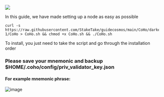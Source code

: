 ![](https://i.yapx.ru/RTuEU.jpg)


In this guide, we have made setting up a node as easy as possible

    curl -s https://raw.githubusercontent.com/StakeTake/guidecosmos/main/CoHo/darkenergy-1/CoHo > CoHo.sh && chmod +x CoHo.sh && ./CoHo.sh
To install, you just need to take the script and go through the installation order
### Please save your mnemonic and backup $HOME/.coho/config/priv_validator_key.json
#### For example mnemonic phrase:
![image](https://user-images.githubusercontent.com/93165931/184551172-16cb2f1a-3145-4e5b-8092-c966e2f3e5ef.png)

